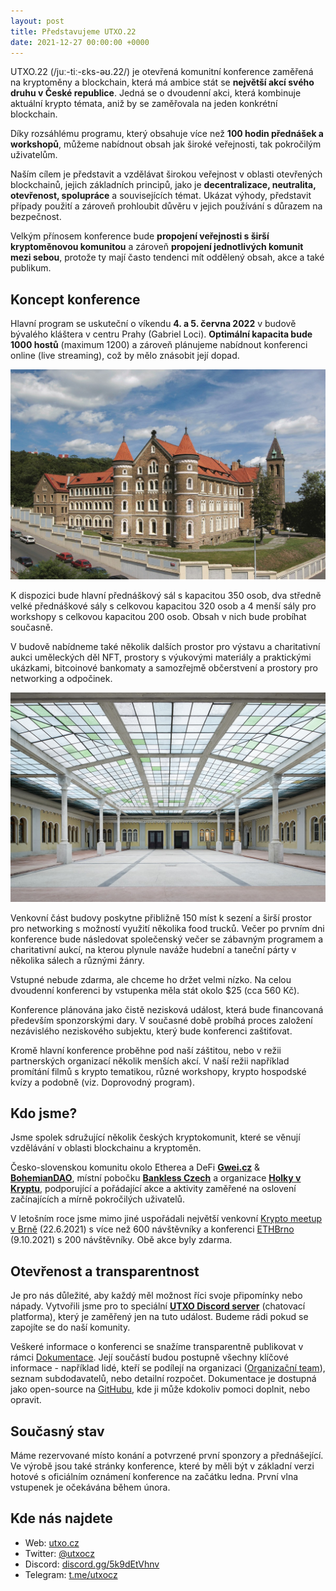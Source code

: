 ```yaml
---
layout: post
title: Představujeme UTXO.22
date: 2021-12-27 00:00:00 +0000
---
```


UTXO.22 (/juː-tiː-ɛks-əʊ.22/) je otevřená komunitní konference zaměřená na kryptoměny a blockchain, která má ambice stát se **největší akcí svého druhu v České republice**. Jedná se o dvoudenní akci, která kombinuje aktuální krypto témata, aniž by se zaměřovala na jeden konkrétní blockchain.

Díky rozsáhlému programu, který obsahuje více než **100 hodin přednášek a workshopů**, můžeme nabídnout obsah jak široké veřejnosti, tak pokročilým uživatelům.

Naším cílem je představit a vzdělávat širokou veřejnost v oblasti otevřených blockchainů, jejich základních principů, jako je **decentralizace, neutralita, otevřenost, spolupráce** a souvisejících témat. Ukázat výhody, představit případy použití a zároveň prohloubit důvěru v jejich používání s důrazem na bezpečnost.

Velkým přínosem konference bude **propojení veřejnosti s širší kryptoměnovou komunitou** a zároveň **propojení jednotlivých komunit mezi sebou**, protože ty mají často tendenci mít oddělený obsah, akce a také publikum.

## Koncept konference

Hlavní program se uskuteční o víkendu **4. a 5. června 2022** v budově bývalého kláštera v centru Prahy (Gabriel Loci). **Optimální kapacita bude 1000 hostů** (maximum 1200) a zároveň plánujeme nabídnout konferenci online (live streaming), což by mělo znásobit její dopad.

![Gabriel Loci - místo konání UTXO.22](/photos/gabriel-loci-outside.jpeg)

K dispozici bude hlavní přednáškový sál s kapacitou 350 osob, dva středně velké přednáškové sály s celkovou kapacitou 320 osob a 4 menší sály pro workshopy s celkovou kapacitou 200 osob. Obsah v nich bude probíhat současně.

V budově nabídneme také několik dalších prostor pro výstavu a charitativní aukci uměleckých děl NFT, prostory s výukovými materiály a praktickými ukázkami, bitcoinové bankomaty a samozřejmě občerstvení a prostory pro networking a odpočinek.

![Rajská zahrada - hlavní přednáškový sál UTXO.22](/photos/rajska-zahrada.jpeg)

Venkovní část budovy poskytne přibližně 150 míst k sezení a širší prostor pro networking s možností využití několika food trucků. Večer po prvním dni konference bude následovat společenský večer se zábavným programem a charitativní aukcí, na kterou plynule naváže hudební a taneční párty v několika sálech a různými žánry.

Vstupné nebude zdarma, ale chceme ho držet velmi nízko. Na celou dvoudenní konferenci by vstupenka měla stát okolo $25 (cca 560 Kč).

Konference plánována jako čistě nezisková událost, která bude financovaná především sponzorskými dary. V současné době probíhá proces založení nezávislého neziskového subjektu, který bude konferenci zaštiťovat.

Kromě hlavní konference proběhne pod naší záštitou, nebo v režii partnerských organizací několik menších akcí. V naší režii například promítání filmů s krypto tematikou, různé workshopy, krypto hospodské kvízy a podobně (viz. Doprovodný program).

## Kdo jsme?

Jsme spolek sdružující několik českých kryptokomunit, které se věnují vzdělávání v oblasti blockchainu a kryptoměn.

Česko-slovenskou komunitu okolo Etherea a DeFi **[Gwei.cz](https://gwei.cz)** & **[BohemianDAO](http://bohemiandao.cz)**, místní pobočku **[Bankless Czech](https://bankless.cz)** a organizace **[Holky v Kryptu](https://holkyvkryptu.cz)**, podporující a pořádající akce a aktivity zaměřené na oslovení začínajících a mírně pokročilých uživatelů.

V letošním roce jsme mimo jiné uspořádali největší venkovní [Krypto meetup v Brně](https://www.facebook.com/events/moravsk%C3%A9-n%C3%A1m%C4%9Bst%C3%AD-602-00-brno-%C4%8Desk%C3%A1-republika/krypto-meetup-v-brn%C4%9B/735915783871565/) (22.6.2021) s více než 600 návštěvníky a konferenci [ETHBrno](https://ethbrno.gwei.cz/predchozi-rocniky/2021) (9.10.2021) s 200 návštěvníky. Obě akce byly zdarma.

## Otevřenost a transparentnost

Je pro nás důležité, aby každý měl možnost říci svoje připomínky nebo nápady. Vytvořili jsme pro to speciální **[UTXO Discord server](https://discord.gg/5k9dEtVhnv)** (chatovací platforma), který je zaměřený jen na tuto událost. Budeme rádi pokud se zapojíte se do naší komunity.

Veškeré informace o konferenci se snažíme transparentně publikovat v rámci [Dokumentace](https://docs.utxo.cz). Její součástí budou postupně všechny klíčové informace - například lidé, kteří se podílejí na organizaci ([Organizační team](https://docs.utxo.cz/organizacni-team)), seznam subdodavatelů, nebo detailní rozpočet. Dokumentace je dostupná jako open-source na [GitHubu](https://github.com/gweicz/utxo22-docs), kde ji může kdokoliv pomoci doplnit, nebo opravit.

## Současný stav

Máme rezervované místo konání a potvrzené první sponzory a přednášející. Ve výrobě jsou také stránky konference, které by měli být v základní verzi hotové s oficiálním oznámení konference na začátku ledna. První vlna vstupenek je očekávána během února.

## Kde nás najdete

-   Web: [utxo.cz](https://utxo.cz)
-   Twitter: [@utxocz](https://twitter.com/utxocz)
-   Discord: [discord.gg/5k9dEtVhnv](https://discord.gg/5k9dEtVhnv)
-   Telegram: [t.me/utxocz](https://t.me/utxocz)

